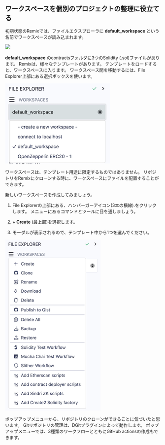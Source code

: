## ワークスペースを個別のプロジェクトの整理に役立てる

初期状態のRemixでは、ファイルエクスプローラに **default_workspace** という名前でワークスペースが読み込まれます。

![](https://raw.githubusercontent.com/ethereum/remix-workshops/master/Basics/interface_introduction/images/default_workspace.png)

**default_workspace** のcontractsフォルダに3つのSolidity (.sol)ファイルがあります。 Remixは、様々なテンプレートがあります。 テンプレートをロードすると、ワークスペースに入ります。 ワークスペース間を移動するには、File Explorer上部にある選択ボックスを使います。

![](https://raw.githubusercontent.com/ethereum/remix-workshops/master/Basics/interface_introduction/images/select-box.png)

ワークスペースは、テンプレート用途に限定するものではありません。 リポジトリをRemixにクローンする時に、ワークスペースにファイルを配置することができます。

新しいワークスペースを作成してみましょう。

1. File Explorerの上部にある、ハンバーガーアイコン(3本の横線).をクリックします。 メニューにあるコマンドとツールに目を通しましょう。

2. **+ Create** (最上部)を選択します。

3. モーダルが表示されるので、テンプレート中から1つを選んでください。

![hamburger](https://raw.githubusercontent.com/ethereum/remix-workshops/master/Basics/workspaces/images/popup.png)

ポップアップメニューから、リポジトリのクローンができることに気づいたと思います。 Gitリポジトリの管理は、DGitプラグインによって動作します。 ポップアップメニューでは、3種類のワークフローとともにGitHub actionsの作成もできます。
